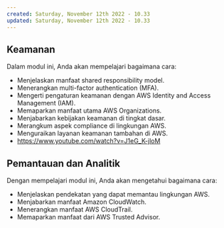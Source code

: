 ```yaml
---
created: Saturday, November 12th 2022 - 10.33
updated: Saturday, November 12th 2022 - 10.33
---
```

## Keamanan
Dalam modul ini, Anda akan mempelajari bagaimana cara:
-   Menjelaskan manfaat shared responsibility model.
-   Menerangkan multi-factor authentication (MFA).
-   Mengerti pengaturan keamanan dengan AWS Identity and Access Management (IAM).
-   Memaparkan manfaat utama AWS Organizations.
-   Menjabarkan kebijakan keamanan di tingkat dasar.
-   Merangkum aspek compliance di lingkungan AWS.
-   Menguraikan layanan keamanan tambahan di AWS.
- https://www.youtube.com/watch?v=J1eG_K-jloM

## Pemantauan dan Analitik
Dengan mempelajari modul ini, Anda akan mengetahui bagaimana cara:
-   Menjelaskan pendekatan yang dapat memantau lingkungan AWS.
-   Menjabarkan manfaat Amazon CloudWatch.
-   Menerangkan manfaat AWS CloudTrail.
-   Memaparkan manfaat dari AWS Trusted Advisor.